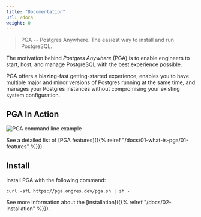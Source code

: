 ```yaml
---
title: "Documentation"
url: /docs
weight: 0
---
```


> PGA -- Postgres Anywhere. The easiest way to install and run PostgreSQL.

The motivation behind *Postgres Anywhere* (PGA) is to enable engineers to start, host, and manage PostgreSQL with the best experience possible.

PGA offers a blazing-fast getting-started experience, enables you to have multiple major and minor versions of Postgres running at the same time, and manages your Postgres instances without compromising your existing system configuration.

## PGA In Action

<img src="/images/docs/pga-cli-cluster.gif" class="inline featherlight-image" alt="PGA command line example">

<!--
```
$> pga cluster list
There are no PostgreSQL clusters running

$> pga cluster create --name test
✓ Creating PostgreSQL cluster
Cluster definition checked
Pulling image docker.io/library/postgres:15.3 ...
Pulled image docker.io/library/postgres:15.3
Postgres started, waiting for readiness ...
Cluster test started successfully

$> pga cluster get test
PostgreSQL cluster:

Name:       test
Status:     Running
Postgres:   15.3
Port:       5432

$> pga cluster psql test
psql (15.3 (Debian 15.3-1.pgdg120+1))
Type "help" for help.

postgres=#
```
-->

See a detailed list of [PGA features]({{% relref "/docs/01-what-is-pga/01-features" %}}).

## Install

Install PGA with the following command:

```
curl -sfL https://pga.ongres.dev/pga.sh | sh -
```

See more information about the [installation]({{% relref "/docs/02-installation" %}}).